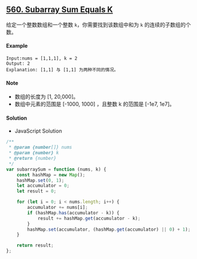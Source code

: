 ## [560. Subarray Sum Equals K](https://leetcode.com/problems/subarray-sum-equals-k/)

给定一个整数数组和一个整数 `k`，你需要找到该数组中和为 `k` 的连续的子数组的个数。

#### Example

```text
Input:nums = [1,1,1], k = 2
Output: 2
Explanation: [1,1] 与 [1,1] 为两种不同的情况。
```

#### Note

-   数组的长度为 [1, 20,000]。
-   数组中元素的范围是 [-1000, 1000] ，且整数 k 的范围是 [-1e7, 1e7]。

#### Solution

-   JavaScript Solution

```javascript
/**
 * @param {number[]} nums
 * @param {number} k
 * @return {number}
 */
var subarraySum = function (nums, k) {
    const hashMap = new Map();
    hashMap.set(0, 1);
    let accumulator = 0;
    let result = 0;

    for (let i = 0; i < nums.length; i++) {
        accumulator += nums[i];
        if (hashMap.has(accumulator - k)) {
            result += hashMap.get(accumulator - k);
        }
        hashMap.set(accumulator, (hashMap.get(accumulator) || 0) + 1);
    }

    return result;
};
```
